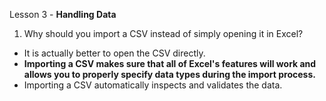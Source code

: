 Lesson 3 - **Handling Data**

1.	Why should you import a CSV instead of simply opening it in Excel?
-	It is actually better to open the CSV directly.
-	**Importing a CSV makes sure that all of Excel's features will work and allows you to properly specify data types during the import process.**
-	Importing a CSV automatically inspects and validates the data.
